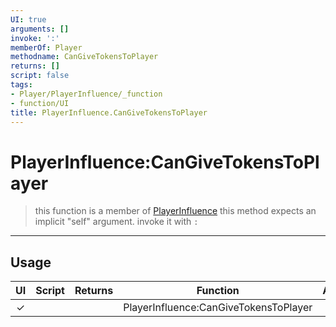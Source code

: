 ```yaml
---
UI: true
arguments: []
invoke: ':'
memberOf: Player
methodname: CanGiveTokensToPlayer
returns: []
script: false
tags:
- Player/PlayerInfluence/_function
- function/UI
title: PlayerInfluence.CanGiveTokensToPlayer
---
```

# PlayerInfluence:CanGiveTokensToPlayer
> this function is a member of [PlayerInfluence](civ-6/lua/PlayerInfluence.md)
> this method expects an implicit "self" argument. invoke it with `:`
-----
## Usage
|  UI | Script | Returns | Function | Arguments |
|:---:|:------:|-------:|:--------:|:---------|
|✓| ||PlayerInfluence:CanGiveTokensToPlayer||
